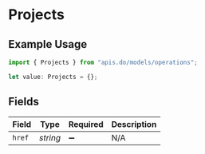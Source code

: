 # Projects

## Example Usage

```typescript
import { Projects } from "apis.do/models/operations";

let value: Projects = {};
```

## Fields

| Field              | Type               | Required           | Description        |
| ------------------ | ------------------ | ------------------ | ------------------ |
| `href`             | *string*           | :heavy_minus_sign: | N/A                |